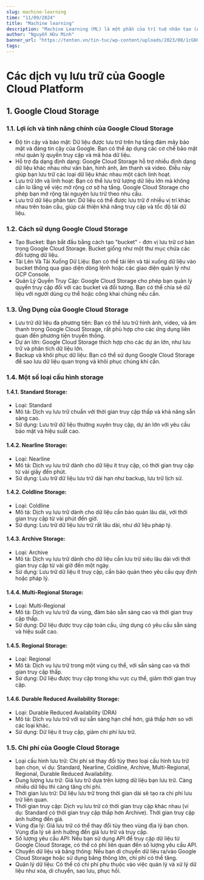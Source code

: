 ```yaml
---
slug: machine-learning
time: "11/09/2024"
title: "Machine learning"
description: "Machine Learning (ML) là một phần của trí tuệ nhân tạo (AI) mà chúng ta dùng để xây dựng các mô hình hoặc chương trình máy tính có khả năng tự học từ dữ liệu."
author: "Nguyễn Hữu Minh"
banner_url: "https://tenten.vn/tin-tuc/wp-content/uploads/2023/08/1cG6U1qstYDijh9bPL42e-Q.jpg"
tags:
---
```


# Các dịch vụ lưu trữ của Google Cloud Platform

## 1. Google Cloud Storage

### 1.1. Lợi ích và tính năng chính của Google Cloud Storage

- Độ tin cậy và bảo mật:
Dữ liệu được lưu trữ trên hạ tầng đám mây bảo mật và đáng tin cậy của Google.
Bạn có thể áp dụng các cơ chế bảo mật như quản lý quyền truy cập và mã hóa dữ liệu.
- Hỗ trợ đa dạng định dạng:
Google Cloud Storage hỗ trợ nhiều định dạng dữ liệu khác nhau như văn bản, hình ảnh, âm thanh và video.
Điều này giúp bạn lưu trữ các loại dữ liệu khác nhau một cách linh hoạt.
- Lưu trữ lớn và linh hoạt:
Bạn có thể lưu trữ lượng dữ liệu lớn mà không cần lo lắng về việc mở rộng cơ sở hạ tầng.
Google Cloud Storage cho phép bạn mở rộng tài nguyên lưu trữ theo nhu cầu.
- Lưu trữ dữ liệu phân tán:
Dữ liệu có thể được lưu trữ ở nhiều vị trí khác nhau trên toàn cầu, giúp cải thiện khả năng truy cập và tốc độ tải dữ liệu.

### 1.2. Cách sử dụng Google Cloud Storage

- Tạo Bucket:
Bạn bắt đầu bằng cách tạo "bucket" - đơn vị lưu trữ cơ bản trong Google Cloud Storage.
Bucket giống như một thư mục chứa các đối tượng dữ liệu.
- Tải Lên Và Tải Xuống Dữ Liệu:
Bạn có thể tải lên và tải xuống dữ liệu vào bucket thông qua giao diện dòng lệnh hoặc các giao diện quản lý như GCP Console.
- Quản Lý Quyền Truy Cập:
Google Cloud Storage cho phép bạn quản lý quyền truy cập đối với các bucket và đối tượng.
Bạn có thể chia sẻ dữ liệu với người dùng cụ thể hoặc công khai chúng nếu cần.

### 1.3. Ứng Dụng của Google Cloud Storage

- Lưu trữ dữ liệu đa phương tiện:
Bạn có thể lưu trữ hình ảnh, video, và âm thanh trong Google Cloud Storage, rất phù hợp cho các ứng dụng liên quan đến phương tiện truyền thông.
- Dự án lớn:
Google Cloud Storage thích hợp cho các dự án lớn, như lưu trữ và phân tích dữ liệu lớn.
- Backup và khôi phục dữ liệu:
Bạn có thể sử dụng Google Cloud Storage để sao lưu dữ liệu quan trọng và khôi phục chúng khi cần.

### 1.4. Một số loại cấu hình storage

#### 1.4.1. Standard Storage:

- Loại: Standard
- Mô tả: Dịch vụ lưu trữ chuẩn với thời gian truy cập thấp và khả năng sẵn sàng cao.
- Sử dụng: Lưu trữ dữ liệu thường xuyên truy cập, dự án lớn với yêu cầu bảo mật và hiệu suất cao.

#### 1.4.2. Nearline Storage:

- Loại: Nearline
- Mô tả: Dịch vụ lưu trữ dành cho dữ liệu ít truy cập, có thời gian truy cập từ vài giây đến phút.
- Sử dụng: Lưu trữ dữ liệu lưu trữ dài hạn như backup, lưu trữ lịch sử.

#### 1.4.2. Coldline Storage:

- Loại: Coldline
- Mô tả: Dịch vụ lưu trữ dành cho dữ liệu cần bảo quản lâu dài, với thời gian truy cập từ vài phút đến giờ.
- Sử dụng: Lưu trữ dữ liệu lưu trữ rất lâu dài, như dữ liệu pháp lý.

#### 1.4.3. Archive Storage:

- Loại: Archive
- Mô tả: Dịch vụ lưu trữ dành cho dữ liệu cần lưu trữ siêu lâu dài với thời gian truy cập từ vài giờ đến một ngày.
- Sử dụng: Lưu trữ dữ liệu ít truy cập, cần bảo quản theo yêu cầu quy định hoặc pháp lý.

#### 1.4.4. Multi-Regional Storage:

- Loại: Multi-Regional
- Mô tả: Dịch vụ lưu trữ đa vùng, đảm bảo sẵn sàng cao và thời gian truy cập thấp.
- Sử dụng: Dữ liệu được truy cập toàn cầu, ứng dụng có yêu cầu sẵn sàng và hiệu suất cao.

#### 1.4.5. Regional Storage:

- Loại: Regional
- Mô tả: Dịch vụ lưu trữ trong một vùng cụ thể, với sẵn sàng cao và thời gian truy cập thấp.
- Sử dụng: Dữ liệu được truy cập trong khu vực cụ thể, giảm thời gian truy cập.

#### 1.4.6. Durable Reduced Availability Storage:

- Loại: Durable Reduced Availability (DRA)
- Mô tả: Dịch vụ lưu trữ với sự sẵn sàng hạn chế hơn, giá thấp hơn so với các loại khác.
- Sử dụng: Dữ liệu ít truy cập, giảm chi phí lưu trữ.

### 1.5. Chi phí của Google Cloud Storage

- Loại cấu hình lưu trữ:
Chi phí sẽ thay đổi tùy theo loại cấu hình lưu trữ bạn chọn, ví dụ: Standard, Nearline, Coldline, Archive, Multi-Regional, Regional, Durable Reduced Availability.
- Dung lượng lưu trữ:
Giá lưu trữ dựa trên lượng dữ liệu bạn lưu trữ.
Càng nhiều dữ liệu thì càng tăng chi phí.
- Thời gian lưu trữ:
Dữ liệu lưu trữ trong thời gian dài sẽ tạo ra chi phí lưu trữ liên quan.
- Thời gian truy cập:
Dịch vụ lưu trữ có thời gian truy cập khác nhau (ví dụ: Standard có thời gian truy cập thấp hơn Archive).
Thời gian truy cập ảnh hưởng đến giá.
- Vùng địa lý:
Giá lưu trữ có thể thay đổi tùy theo vùng địa lý bạn chọn.
Vùng địa lý sẽ ảnh hưởng đến giá lưu trữ và truy cập.
- Số lượng yêu cầu API:
Nếu bạn sử dụng API để truy cập dữ liệu từ Google Cloud Storage, có thể có phí liên quan đến số lượng yêu cầu API.
- Chuyển dữ liệu và băng thông:
Nếu bạn di chuyển dữ liệu ra/vào Google Cloud Storage hoặc sử dụng băng thông lớn, chi phí có thể tăng.
- Quản lý dữ liệu:
Có thể có chi phí phụ thuộc vào việc quản lý và xử lý dữ liệu như xóa, di chuyển, sao lưu, phục hồi.

<!-- 
## 2. Google Cloud SQL

### 2.1. Google Cloud Vision

### 2.2. Google Cloud Speech

### 2.3. Google Cloud Translation

## 3. Google Cloud BigQuery -->
